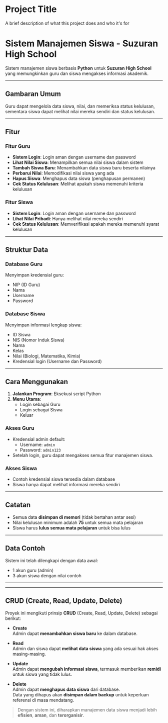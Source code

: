 
# Project Title

A brief description of what this project does and who it's for

#  Sistem Manajemen Siswa - Suzuran High School

Sistem manajemen siswa berbasis **Python** untuk **Suzuran High School** yang memungkinkan guru dan siswa mengakses informasi akademik.

---

## Gambaran Umum

Guru dapat mengelola data siswa, nilai, dan memeriksa status kelulusan, sementara siswa dapat melihat nilai mereka sendiri dan status kelulusan.

---

##  Fitur

###  Fitur Guru

-  **Sistem Login**: Login aman dengan username dan password
-  **Lihat Nilai Siswa**: Menampilkan semua nilai siswa dalam sistem
-  **Tambah Siswa Baru**: Menambahkan data siswa baru beserta nilainya
- **Perbarui Nilai**: Memodifikasi nilai siswa yang ada
-  **Hapus Siswa**: Menghapus data siswa (penghapusan permanen)
-  **Cek Status Kelulusan**: Melihat apakah siswa memenuhi kriteria kelulusan

###  Fitur Siswa

-  **Sistem Login**: Login aman dengan username dan password
-  **Lihat Nilai Pribadi**: Hanya melihat nilai mereka sendiri
-  **Cek Status Kelulusan**: Memverifikasi apakah mereka memenuhi syarat kelulusan

---

## Struktur Data

###  Database Guru 
Menyimpan kredensial guru:
- NIP (ID Guru)
- Nama
- Username
- Password

### Database Siswa 

Menyimpan informasi lengkap siswa:
- ID Siswa
- NIS (Nomor Induk Siswa)
- Nama
- Kelas
- Nilai (Biologi, Matematika, Kimia)
- Kredensial login (Username dan Password)

---

## Cara Menggunakan

1. **Jalankan Program**: Eksekusi script Python 
2. **Menu Utama**:
   - Login sebagai Guru
   - Login sebagai Siswa
   - Keluar

### Akses Guru

- Kredensial admin default:
  - Username: `admin`
  - Password: `admin123`
- Setelah login, guru dapat mengakses semua fitur manajemen siswa.

### Akses Siswa

- Contoh kredensial siswa tersedia dalam database
- Siswa hanya dapat melihat informasi mereka sendiri

---

## Catatan

- Semua data **disimpan di memori** (tidak bertahan antar sesi)
- Nilai kelulusan minimum adalah **75** untuk semua mata pelajaran
- Siswa harus **lulus semua mata pelajaran** untuk bisa lulus

---

## Data Contoh

Sistem ini telah dilengkapi dengan data awal:

- 1 akun guru (admin)
- 3 akun siswa dengan nilai contoh

---

---

## CRUD (Create, Read, Update, Delete)

Proyek ini mengikuti prinsip **CRUD** (Create, Read, Update, Delete) sebagai berikut:

- **Create**  
  Admin dapat **menambahkan siswa baru** ke dalam database.

- **Read**  
  Admin dan siswa dapat **melihat data siswa** yang ada sesuai hak akses masing-masing.

- **Update**  
  Admin dapat **mengubah informasi siswa**, termasuk memberikan **remidi** untuk siswa yang tidak lulus.

- **Delete**  
  Admin dapat **menghapus data siswa** dari database.  
  Data yang dihapus akan **disimpan dalam backup** untuk keperluan referensi di masa mendatang.

> Dengan sistem ini, diharapkan manajemen data siswa menjadi lebih **efisien**, **aman**, dan **terorganisir**.


